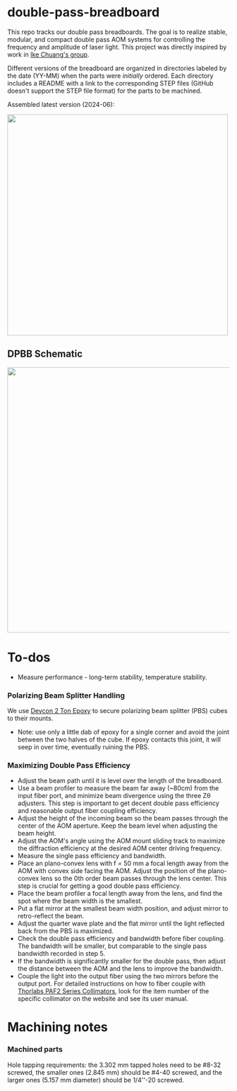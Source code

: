 # double-pass-breadboard

This repo tracks our double pass breadboards.  The goal is to realize stable, modular, and compact double pass AOM systems for controlling the frequency and amplitude of laser light.  This project was directly inspired by work in [Ike Chuang's group](http://web.mit.edu/~cua/www/quanta/).

Different versions of the breadboard are organized in directories labeled by the date (YY-MM) when the parts were *initially* ordered.  Each directory includes a README with a link to the corresponding STEP files (GitHub doesn't support the STEP file format) for the parts to be machined.


Assembled latest version (2024-06): 

<img src="https://github.com/Jayich-Lab/double-pass-breadboard/assets/101778987/368243e8-b029-4ade-aab6-5072f72cc143" width="500">



## DPBB Schematic
<img src="https://github.com/Jayich-Lab/double-pass-breadboard/assets/101778987/4fecbb3c-94f0-4d26-af58-eb430a82806f" width = "600">


# To-dos
* Measure performance - long-term stability, temperature stability.

### Polarizing Beam Splitter Handling

We use [Devcon 2 Ton Epoxy](https://itwperformancepolymers.com/products/devcon/adhesives-sealants/devcon-2-ton-epoxy) to secure polarizing beam splitter (PBS) cubes to their mounts. 
- Note: use only a little dab of epoxy for a single corner and avoid the joint between the two halves of the cube. If epoxy contacts this joint, it will seep in over time, eventually ruining the PBS.


### Maximizing Double Pass Efficiency
* Adjust the beam path until it is level over the length of the breadboard.
* Use a beam profiler to measure the beam far away (~80cm) from the input fiber port, and minimize beam divergence using the three Zθ adjusters. This step is important to get decent double pass efficiency and reasonable output fiber coupling efficiency.
* Adjust the height of the incoming beam so the beam passes through the center of the AOM aperture. Keep the beam level when adjusting the beam height. 
* Adjust the AOM's angle using the AOM mount sliding track to maximize the diffraction efficiency at the desired AOM center driving frequency.  
* Measure the single pass efficiency and bandwidth.
* Place an plano-convex lens with f = 50 mm a focal length away from the AOM with convex side facing the AOM. Adjust the position of the plano-convex lens so the 0th order beam passes through the lens center. This step is crucial for getting a good double pass efficiency.
* Place the beam profiler a focal length away from the lens, and find the spot where the beam width is the smallest.
* Put a flat mirror at the smallest beam width position, and adjust mirror to retro-reflect the beam. 
* Adjust the quarter wave plate and the flat mirror until the light reflected back from the PBS is maximized. 
* Check the double pass efficiency and bandwidth before fiber coupling. The bandwidth will be smaller, but comparable to the single pass bandwidth recorded in step 5.
* If the bandwidth is significantly smaller for the double pass, then adjust the distance between the AOM and the lens to improve the bandwidth.
* Couple the light into the output fiber using the two mirrors before the output port. For detailed instructions on how to fiber couple with [Thorlabs PAF2 Series Collimators](https://www.thorlabs.com/newgrouppage9.cfm?objectgroup_id=2940), look for the item number of the specific collimator on the website and see its user manual. 

# Machining notes

### Machined parts

Hole tapping requirements: the 3.302 mm tapped holes need to be #8-32 screwed, the smaller ones (2.845 mm) should be #4-40 screwed, and the larger ones (5.157 mm diameter) should be 1/4''-20 screwed.




